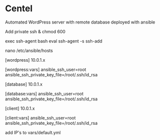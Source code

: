# Centel
Automated WordPress server with remote database deployed with ansible 

Add private ssh & chmod 600

exec ssh-agent bash
eval ssh-agent -s
ssh-add

nano /etc/ansible/hosts

[wordpress]
10.0.1.x

[wordpress:vars]
ansible_ssh_user=root
ansible_ssh_private_key_file=/root/.ssh/id_rsa

[database]
10.0.1.x

[database:vars]
ansible_ssh_user=root
ansible_ssh_private_key_file=/root/.ssh/id_rsa

[client]
10.0.1.x

[client:vars]
ansible_ssh_user=root
ansible_ssh_private_key_file=/root/.ssh/id_rsa

add IP's to vars/default.yml



